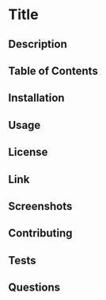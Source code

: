 # Title

## Description

## Table of Contents

## Installation

## Usage

## License 

## Link

## Screenshots

## Contributing

## Tests

## Questions